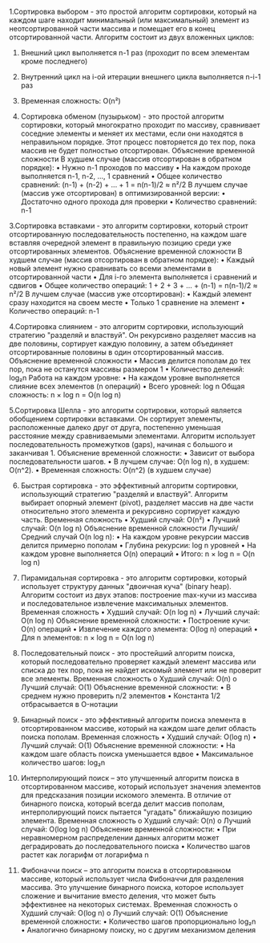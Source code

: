 1.Сортировка выбором - это простой алгоритм сортировки, который на каждом шаге находит минимальный (или максимальный) элемент из неотсортированной части массива и помещает его в конец отсортированной части.
Алгоритм состоит из двух вложенных циклов:
1.	Внешний цикл выполняется n-1 раз (проходит по всем элементам кроме последнего)
2.	Внутренний цикл на i-ой итерации внешнего цикла выполняется n-i-1 раз
3.	Временная сложность: O(n²)

2. Сортировка обменом (пузырьком) - это простой алгоритм сортировки, который многократно проходит по массиву, сравнивает соседние элементы и меняет их местами, если они находятся в неправильном порядке. Этот процесс повторяется до тех пор, пока массив не будет полностью отсортирован.
Объяснение временной сложности
В худшем случае (массив отсортирован в обратном порядке):
•	Нужно n-1 проходов по массиву
•	На каждом проходе выполняется n-1, n-2, ..., 1 сравнений
•	Общее количество сравнений: (n-1) + (n-2) + ... + 1 = n(n-1)/2 ≈ n²/2
В лучшем случае (массив уже отсортирован) в оптимизированной версии:
•	Достаточно одного прохода для проверки
•	Количество сравнений: n-1

3.Сортировка вставками - это алгоритм сортировки, который строит отсортированную последовательность постепенно, на каждом шаге вставляя очередной элемент в правильную позицию среди уже отсортированных элементов.
Объяснение временной сложности
В худшем случае (массив отсортирован в обратном порядке):
•	Каждый новый элемент нужно сравнивать со всеми элементами в отсортированной части
•	Для i-го элемента выполняется i сравнений и сдвигов
•	Общее количество операций: 1 + 2 + 3 + ... + (n-1) = n(n-1)/2 ≈ n²/2
В лучшем случае (массив уже отсортирован):
•	Каждый элемент сразу находится на своем месте
•	Только 1 сравнение на элемент
•	Количество операций: n-1

4.Сортировка слиянием - это алгоритм сортировки, использующий стратегию "разделяй и властвуй". Он рекурсивно разделяет массив на две половины, сортирует каждую половину, а затем объединяет отсортированные половины в один отсортированный массив.
Объяснение временной сложности
•	Массив делится пополам до тех пор, пока не останутся массивы размером 1
•	Количество делений: log₂n
Работа на каждом уровне:
•	На каждом уровне выполняется слияние всех элементов (n операций)
•	Всего уровней: log n
Общая сложность: n × log n = O(n log n)

5.Сортировка Шелла - это алгоритм сортировки, который является обобщением сортировки вставками. Он сортирует элементы, расположенные далеко друг от друга, постепенно уменьшая расстояние между сравниваемыми элементами. Алгоритм использует последовательность промежутков (gaps), начиная с большого и заканчивая 1.
Объяснение временной сложности:
•	Зависит от выбора последовательности шагов.
•	В лучшем случае: O(n log n), в худшем: O(n^2).
•	Временная сложность: O(n^2) (в худшем случае)

6. Быстрая сортировка - это эффективный алгоритм сортировки, использующий стратегию "разделяй и властвуй". Алгоритм выбирает опорный элемент (pivot), разделяет массив на две части относительно этого элемента и рекурсивно сортирует каждую часть.
Временная сложность
•	Худший случай: O(n²)
•	Лучший случай: O(n log n)
Объяснение временной сложности
Лучший/Средний случай O(n log n):
•	На каждом уровне рекурсии массив делится примерно пополам
•	Глубина рекурсии: log n уровней
•	На каждом уровне выполняется O(n) операций
•	Итого: n × log n = O(n log n)

7. Пирамидальная сортировка - это алгоритм сортировки, который использует структуру данных "двоичная куча" (binary heap). Алгоритм состоит из двух этапов: построение max-кучи из массива и последовательное извлечение максимальных элементов.
Временная сложность
•	Худший случай: O(n log n)
•	Лучший случай: O(n log n)
Объяснение временной сложности:
•	Построение кучи: O(n) операций
•	Извлечение каждого элемента: O(log n) операций
•	Для n элементов: n × log n = O(n log n)

8. Последовательный поиск - это простейший алгоритм поиска, который последовательно проверяет каждый элемент массива или списка до тех пор, пока не найдет искомый элемент или не проверит все элементы.
Временная сложность
o	Худший случай: O(n)
o	Лучший случай: O(1)
Объяснение временной сложности:
•	В среднем нужно проверить n/2 элементов
•	Константа 1/2 отбрасывается в O-нотации

9. Бинарный поиск -  это эффективный алгоритм поиска элемента в отсортированном массиве, который на каждом шаге делит область поиска пополам.
Временная сложность
•	Худший случай: O(log n)
•	Лучший случай: O(1)
Объяснение временной сложности:
•	На каждом шаге область поиска уменьшается вдвое
•	Максимальное количество шагов: log₂n

10. Интерполирующий поиск – это улучшенный алгоритм поиска в отсортированном массиве, который использует значения элементов для предсказания позиции искомого элемента. В отличие от бинарного поиска, который всегда делит массив пополам, интерполирующий поиск пытается "угадать" ближайшую позицию элемента.
Временная сложность
o	Худший случай: O(n)
o	Лучший случай: O(log log n)
Объяснение временной сложности:
•	При неравномерном распределении данных алгоритм может деградировать до последовательного поиска
•	Количество шагов растет как логарифм от логарифма n

11. Фибоначчи поиск – это алгоритм поиска в отсортированном массиве, который использует числа Фибоначчи для разделения массива. Это улучшение бинарного поиска, которое использует сложение и вычитание вместо деления, что может быть эффективнее на некоторых системах.
Временная сложность
o	Худший случай: O(log n)
o	Лучший случай: O(1)
Объяснение временной сложности:
•	Количество шагов пропорционально log₂n
•	Аналогично бинарному поиску, но с другим механизмом деления

